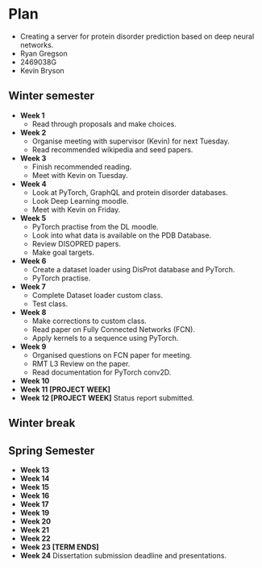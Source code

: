 # Plan

* Creating a server for protein disorder prediction based on deep neural networks.
* Ryan Gregson
* 2469038G
* Kevin Bryson

## Winter semester

* **Week 1**
  - Read through proposals and make choices.
* **Week 2**
  - Organise meeting with supervisor (Kevin) for next Tuesday. 
  - Read recommended wikipedia and seed papers.
* **Week 3**
  - Finish recommended reading. 
  - Meet with Kevin on Tuesday.
* **Week 4**
  - Look at PyTorch, GraphQL and protein disorder databases. 
  - Look Deep Learning moodle.
  - Meet with Kevin on Friday.
* **Week 5**
  - PyTorch practise from the DL moodle. 
  - Look into what data is available on the PDB Database. 
  - Review DISOPRED papers. 
  - Make goal targets. 
* **Week 6**
  - Create a dataset loader using DisProt database and PyTorch.
  - PyTorch practise.
* **Week 7**
  - Complete Dataset loader custom class.
  - Test class.
* **Week 8**
  - Make corrections to custom class.
  - Read paper on Fully Connected Networks (FCN).
  - Apply kernels to a sequence using PyTorch.
* **Week 9**
  - Organised questions on FCN paper for meeting.
  - RMT L3 Review on the paper.
  - Read documentation for PyTorch conv2D.
* **Week 10**
* **Week 11 [PROJECT WEEK]**
* **Week 12 [PROJECT WEEK]** Status report submitted.

## Winter break

## Spring Semester

* **Week 13**
* **Week 14**
* **Week 15**
* **Week 16**
* **Week 17**
* **Week 19**
* **Week 20**
* **Week 21**
* **Week 22**
* **Week 23 [TERM ENDS]**
* **Week 24** Dissertation submission deadline and presentations.

